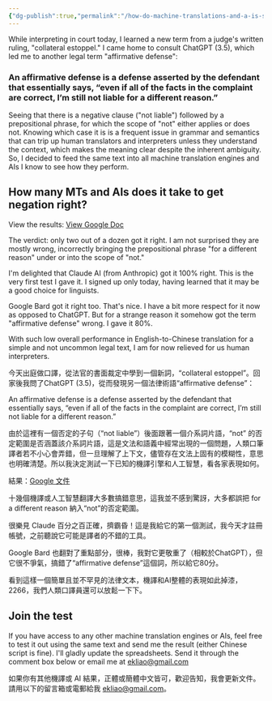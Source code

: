 ```yaml
---
{"dg-publish":true,"permalink":"/how-do-machine-translations-and-a-is-stack-up-against-legalese/","noteIcon":"2"}
---
```


While interpreting in court today, I learned a new term from a judge's written ruling, "collateral estoppel." I came home to consult ChatGPT (3.5), which led me to another legal term "affirmative defense": 
### An affirmative defense is a defense asserted by the defendant that essentially says, “even if all of the facts in the complaint are correct, I’m still not liable for a different reason.”

Seeing that there is a negative clause ("not liable") followed by a prepositional phrase, for which the scope of "not" either applies or does not. Knowing which case it is is a frequent issue in grammar and semantics that can trip up human translators and interpreters unless they understand the context, which makes the meaning clear despite the inherent ambiguity. So, I decided to feed the same text into all machine translation engines and AIs I know to see how they perform.
## How many MTs and AIs does it take to get negation right?

View the results: [View Google Doc](https://docs.google.com/spreadsheets/d/1xYJIzlxyGZONYkiQ0Xnzv15Z8hMDMta1EeTkNTMT8k8/edit?usp=sharing)

The verdict: only two out of a dozen got it right. I am not surprised they are mostly wrong, incorrectly bringing the prepositional phrase "for a different reason" under or into the scope of "not." 

I'm delighted that Claude AI (from Anthropic) got it 100% right. This is the very first test I gave it. I signed up only today, having learned that it may be a good choice for linguists.

Google Bard got it right too. That's nice. I have a bit more respect for it now as opposed to ChatGPT. But for a strange reason it somehow got the term "affirmative defense" wrong. I gave it 80%.

With such low overall performance in English-to-Chinese translation for a simple and not uncommon legal text, I am for now relieved for us human interpreters.

今天出庭做口譯，從法官的書面裁定中學到一個新詞，“collateral estoppel”。回家後我問了ChatGPT (3.5)，從而發現另一個法律術語“affirmative defense”：

An affirmative defense is a defense asserted by the defendant that essentially says, “even if all of the facts in the complaint are correct, I’m still not liable for a different reason.”

由於這裡有一個否定的子句（“not liable”）後面跟著一個介系詞片語，“not” 的否定範圍是否涵蓋該介系詞片語，這是文法和語義中經常出現的一個問題，人類口筆譯者若不小心會弄錯，但一旦理解了上下文，儘管存在文法上固有的模糊性，意思也明確清楚。所以我決定測試一下已知的機譯引擎和人工智慧，看各家表現如何。

結果：[Google 文件](https://docs.google.com/spreadsheets/d/1xYJIzlxyGZONYkiQ0Xnzv15Z8hMDMta1EeTkNTMT8k8/edit?usp=sharing)

十幾個機譯或人工智慧翻譯大多數搞錯意思，這我並不感到驚訝，大多都誤把 for a different reason 納入“not”的否定範圍。

很樂見 Claude 百分之百正確，擠霸昏！這是我給它的第一個測試，我今天才註冊帳號，之前聽說它可能是譯者的不錯的工具。

Google Bard 也翻對了重點部分，很棒，我對它更敬重了（相較於ChatGPT），但它很不爭氣，搞錯了“affirmative defense”這個詞，所以給它80分。

看到這樣一個簡單且並不罕見的法律文本，機譯和AI整體的表現如此掉漆，2266，我們人類口譯員還可以放鬆一下下。
## Join the test
If you have access to any other machine translation engines or AIs, feel free to test it out using the same text and send me the result (either Chinese script is fine). I'll gladly update the spreadsheets. Send it through the comment box below or email me at ekliao@gmail.com

如果你有其他機譯或 AI 結果，正體或簡體中文皆可，歡迎告知，我會更新文件。請用以下的留言箱或電郵給我 ekliao@gmail.com。


